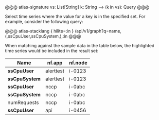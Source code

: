 @@@ atlas-signature
vs: List[String]
k: String
-->
(k in vs): Query
@@@

Select time series where the value for a key is in the specified set. For example, consider
the following query:

@@@ atlas-stacklang { hilite=:in }
/api/v1/graph?q=name,(,ssCpuUser,ssCpuSystem,),:in
@@@

When matching against the sample data in the table below, the highlighted time series would be
included in the result set:

<table>
  <thead>
  <th>Name</th><th>nf.app</th><th>nf.node</th>
  </thead>
  <tbody>
  <tr class="atlas-hilite">
    <td><strong>ssCpuUser</strong></td>
    <td>alerttest</td>
    <td>i-0123</td>
  </tr><tr class="atlas-hilite">
    <td><strong>ssCpuSystem</strong></td>
    <td>alerttest</td>
    <td>i-0123</td>
  </tr><tr class="atlas-hilite">
    <td><strong>ssCpuUser</strong></td>
    <td>nccp</td>
    <td>i-0abc</td>
  </tr><tr class="atlas-hilite">
    <td><strong>ssCpuSystem</strong></td>
    <td>nccp</td>
    <td>i-0abc</td>
  </tr><tr>
    <td>numRequests</td>
    <td>nccp</td>
    <td>i-0abc</td>
  </tr><tr class="atlas-hilite">
    <td><strong>ssCpuUser</strong></td>
    <td>api</td>
    <td>i-0456</td>
  </tr>
  </tbody>
</table>
